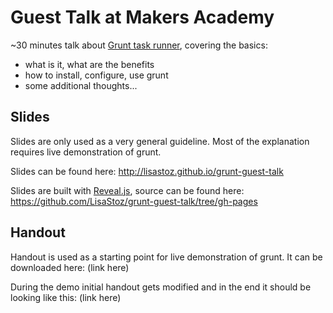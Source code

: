 # Guest Talk at Makers Academy

~30 minutes talk about [Grunt task runner](https://www.google.com), covering the basics:

* what is it, what are the benefits
* how to install, configure, use grunt
* some additional thoughts...

## Slides

Slides are only used as a very general guideline. Most of the explanation requires
live demonstration of grunt.

Slides can be found here: http://lisastoz.github.io/grunt-guest-talk

Slides are built with [Reveal.js](https://github.com/hakimel/reveal.js/),
source can be found here: https://github.com/LisaStoz/grunt-guest-talk/tree/gh-pages


## Handout

Handout is used as a starting point for live demonstration of grunt.
It can be downloaded here: (link here)

During the demo initial handout gets modified and in the end it should be looking
like this: (link here)
